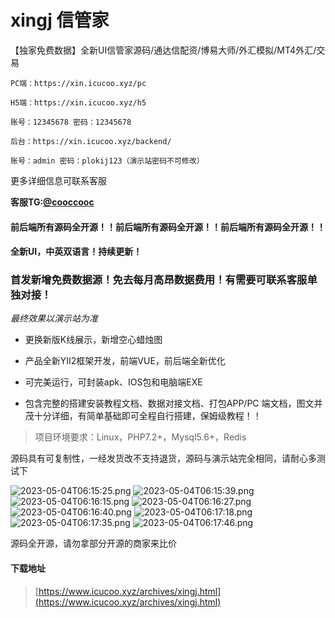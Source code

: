 # xingj 信管家
【独家免费数据】全新UI信管家源码/通达信配资/博易大师/外汇模拟/MT4外汇/交易
```
PC端：https://xin.icucoo.xyz/pc

H5端：https://xin.icucoo.xyz/h5

账号：12345678 密码：12345678

后台：https://xin.icucoo.xyz/backend/

账号：admin 密码：plokij123（演示站密码不可修改）
```


更多详细信息可联系客服

**客服TG:[@cooccooc](https://t.me/cooccooc)**



#### 前后端所有源码全开源！！前后端所有源码全开源！！前后端所有源码全开源！！

#### 全新UI，中英双语言！持续更新！

### 首发新增免费数据源！免去每月高昂数据费用！有需要可联系客服单独对接！

*最终效果以演示站为准*

- 更换新版K线展示，新增空心蜡烛图

- 产品全新YII2框架开发，前端VUE，前后端全新优化

- 可完美运行，可封装apk、IOS包和电脑端EXE

- 包含完整的搭建安装教程文档、数据对接文档、打包APP/PC 端文档，图文并茂十分详细，有简单基础即可全程自行搭建，保姆级教程！！

> 项目环境要求：Linux，PHP7.2+，Mysql5.6+，Redis



源码具有可复制性，一经发货改不支持退货，源码与演示站完全相同，请耐心多测试下 

![2023-05-04T06:15:25.png][1]
![2023-05-04T06:15:39.png][2]
![2023-05-04T06:16:15.png][3]
![2023-05-04T06:16:27.png][4]
![2023-05-04T06:16:40.png][5]
![2023-05-04T06:17:18.png][6]
![2023-05-04T06:17:35.png][7]
![2023-05-04T06:17:46.png][8]

源码全开源，请勿拿部分开源的商家来比价


#### 下载地址

> [https://www.icucoo.xyz/archives/xingj.html](https://www.icucoo.xyz/archives/xingj.html)


  [1]: https://cdn.zenless.top/gh/UsdtTokenApi/codepic/2023/05/04/1683180926.png
  [2]: https://cdn.zenless.top/gh/UsdtTokenApi/codepic/2023/05/04/1683180940.png
  [3]: https://cdn.zenless.top/gh/UsdtTokenApi/codepic/2023/05/04/1683180977.png
  [4]: https://cdn.zenless.top/gh/UsdtTokenApi/codepic/2023/05/04/1683180989.png
  [5]: https://cdn.zenless.top/gh/UsdtTokenApi/codepic/2023/05/04/1683181000.png
  [6]: https://cdn.zenless.top/gh/UsdtTokenApi/codepic/2023/05/04/1683181039.png
  [7]: https://cdn.zenless.top/gh/UsdtTokenApi/codepic/2023/05/04/1683181055.png
  [8]: https://cdn.zenless.top/gh/UsdtTokenApi/codepic/2023/05/04/1683181066.png
